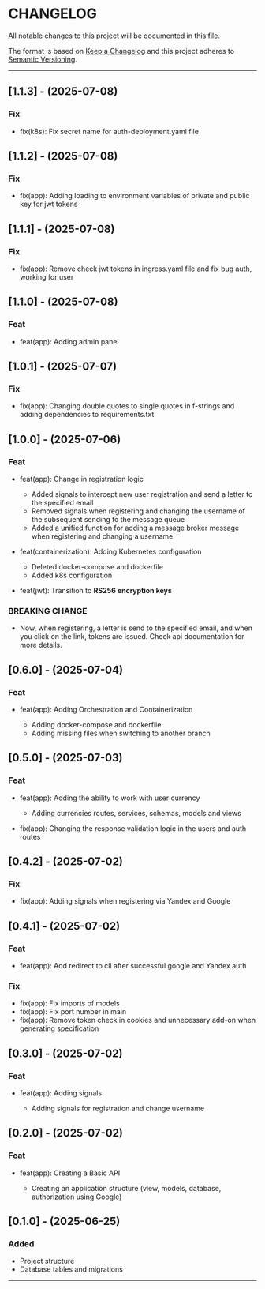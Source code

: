 # CHANGELOG

All notable changes to this project will be documented in this file.

The format is based on [Keep a Changelog](https://keepachangelog.com/en/1.1.0/) and this project adheres to [Semantic Versioning](https://semver.org).

---

## [1.1.3] - (2025-07-08)

### Fix

- fix(k8s): Fix secret name for auth-deployment.yaml file


## [1.1.2] - (2025-07-08)

### Fix

- fix(app): Adding loading to environment variables of private and public key for jwt tokens

## [1.1.1] - (2025-07-08)

### Fix

- fix(app): Remove check jwt tokens in ingress.yaml file and fix bug auth, working for user

## [1.1.0] - (2025-07-08)

### Feat

- feat(app): Adding admin panel


## [1.0.1] - (2025-07-07)

### Fix

- fix(app): Changing double quotes to single quotes in f-strings and adding dependencies to requirements.txt


## [1.0.0] - (2025-07-06)

### Feat

- feat(app): Change in registration logic

    - Added signals to intercept new user registration and send a letter to the specified email
    - Removed signals when registering and changing the username of the subsequent sending to the message queue
    - Added a unified function for adding a message broker message when registering and changing a username

- feat(containerization): Adding Kubernetes configuration
    
    - Deleted docker-compose and dockerfile
    - Added k8s configuration

- feat(jwt): Transition to **RS256 encryption keys**

### BREAKING CHANGE

- Now, when registering, a letter is send to the specified email, and when you click on the link, tokens are issued. Check api documentation for more details.

## [0.6.0] - (2025-07-04)

### Feat

- feat(app): Adding Orchestration and Containerization

    - Adding docker-compose and dockerfile
    - Adding missing files when switching to another branch


## [0.5.0] - (2025-07-03)

### Feat

- feat(app): Adding the ability to work with user currency

    - Adding currencies routes, services, schemas, models and views

- fix(app): Changing the response validation logic in the users and auth routes

## [0.4.2] - (2025-07-02)

### Fix

- fix(app): Adding signals when registering via Yandex and Google

## [0.4.1] - (2025-07-02)

### Feat

- feat(app): Add redirect to cli after successful google and Yandex auth

### Fix

- fix(app): Fix imports of models
- fix(app): Fix port number in main
- fix(app): Remove token check in cookies and unnecessary add-on when generating specification

## [0.3.0] - (2025-07-02)

### Feat

- feat(app): Adding signals

    - Adding signals for registration and change username

## [0.2.0] - (2025-07-02)

### Feat

- feat(app): Creating a Basic API

    - Creating an application structure (view, models, database, authorization using Google)

## [0.1.0] - (2025-06-25)

### Added
- Project structure
- Database tables and migrations

---
